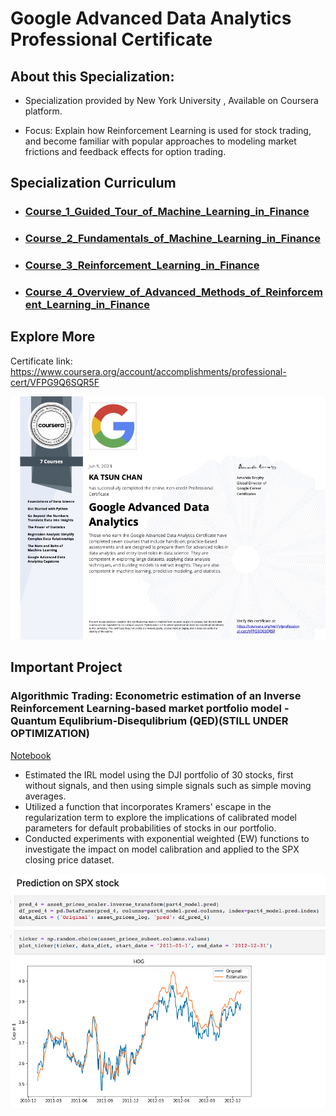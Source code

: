 # Google Advanced Data Analytics Professional Certificate
 
## About this Specialization:

+ Specialization provided by New York University , Available on Coursera platform.

+ Focus: Explain how Reinforcement Learning is used for stock trading, and become familiar with popular approaches to modeling market frictions and feedback effects for option trading.  



## Specialization Curriculum
+ ### [Course_1_Guided_Tour_of_Machine_Learning_in_Finance](https://github.com/ktchan33GBC/Machine-Learning-and-Reinforcement-Learning-in-Finance-Specialization-New-York-University/tree/main/Course_1_Guided_Tour_of_Machine_Learning_in_Finance)
+ ### [Course_2_Fundamentals_of_Machine_Learning_in_Finance](https://github.com/ktchan33GBC/Machine-Learning-and-Reinforcement-Learning-in-Finance-Specialization-New-York-University/tree/main/Course_2_Fundamentals_of_Machine_Learning_in_Finance)
+ ### [Course_3_Reinforcement_Learning_in_Finance](https://github.com/ktchan33GBC/Machine-Learning-and-Reinforcement-Learning-in-Finance-Specialization-New-York-University/tree/main/Course_3_Reinforcement_Learning_in_Finance)
+ ### [Course_4_Overview_of_Advanced_Methods_of_Reinforcement_Learning_in_Finance](https://github.com/ktchan33GBC/Machine-Learning-and-Reinforcement-Learning-in-Finance-Specialization-New-York-University/tree/main/Course_4_Overview_of_Advanced_Methods_of_Reinforcement_Learning_in_Finance)

## Explore More
Certificate link: https://www.coursera.org/account/accomplishments/professional-cert/VFPG9Q6SQR5F

![Certificate](https://github.com/ktchan33GBC/Google-Advanced-Data-Analytics-Professional-Certificate/blob/main/img/Specialization_Certificate_Coursera_Google%20Advanced%20Data%20Analytics.jpg)

<!-- USAGE EXAMPLES -->

## Important Project


### Algorithmic Trading: Econometric estimation of an Inverse Reinforcement Learning-based market portfolio model - Quantum Equlibrium-Disequlibrium (QED)(STILL UNDER OPTIMIZATION)
[Notebook](https://github.com/ktchan33GBC/Machine-Learning-and-Reinforcement-Learning-in-Finance-Specialization-New-York-University/blob/main/Course_4_Overview_of_Advanced_Methods_of_Reinforcement_Learning_in_Finance/Proj_QED_DJI_calibration.ipynb)


+ Estimated the IRL model using the DJI portfolio of 30 stocks, first without signals, and then using simple signals such as simple moving averages.
+ Utilized a function that incorporates Kramers' escape in the regularization term to explore the implications of calibrated model parameters for default probabilities of stocks in our portfolio.
+ Conducted experiments with exponential weighted (EW) functions to investigate the impact on model calibration and applied to the SPX closing price dataset.


![Result](https://github.com/ktchan33GBC/Machine-Learning-and-Reinforcement-Learning-in-Finance-Specialization-New-York-University/blob/main/img/result_QED_DJI_calibration.png)


